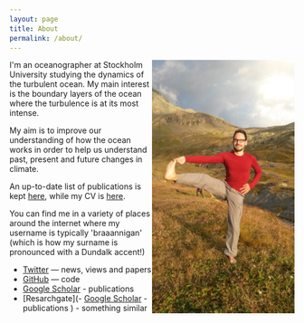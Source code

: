 ```yaml
---
layout: page
title: About
permalink: /about/
---
```


<img src="/img/mountain_yoga.jpg" width="50%" align="right">
I'm an oceanographer at Stockholm University studying the dynamics of the turbulent ocean. My main interest is the boundary layers of the ocean where the turbulence is at its most intense.  

My aim is to improve our understanding of how the ocean works in order to help us understand past, present and future changes in climate.

An up-to-date list of publications is kept [here](http://braaannigan.github.io/publications.html),
while my CV is [here](https://www.dropbox.com/s/s38vhefzeqjuo58/Liam_Brannigan_CV_September_2016.pages?dl=0).

You can find me in a variety of places around the internet where my username is typically 'braaannigan' (which is how my surname is pronounced with a Dundalk accent!)


- [Twitter](http://twitter.com/braaannigan) — news, views and papers
- [GitHub](https://github.com/braaannigan) — code
- [Google Scholar](https://scholar.google.co.uk/citations?user=43HnNKAAAAAJ&hl=en) - publications
- [Resarchgate](- [Google Scholar](https://scholar.google.co.uk/citations?user=43HnNKAAAAAJ&hl=en) - publications
) - something similar
